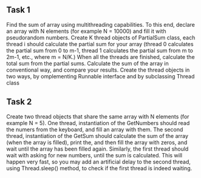 ## Task 1
Find the sum of array using multithreading capabilities. To this end, declare an array with N
elements (for example N = 10000) and fill it with pseudorandom numbers. Create K thread
objects of PartialSum class, each thread i should calculate the partial sum for your array (thread
0 calculates the partial sum from 0 to m-1, thread 1 calculates the partial sum from m to 2m-1,
etc., where m = N/K.) When all the threads are finished, calculate the total sum from the partial
sums. Calculate the sum of the array in conventional way, and compare your results. Create the
thread objects in two ways, by omplementing Runnable interface and by subclassing Thread class

## Task 2
Create two thread objects that share the same array with N elements (for example N = 5). One
thread, instantiation of the GetNumbers should read the numers from the keyboard, and fill an
array with them. The second thread, instantiation of the GetSum should calculate the sum of the
array (when the array is filled), print the, and then fill the array with zeros, and wait until the
array has been filled again. Similarly, the first thread should wait with asking for new numbers,
until the sum is calculated. This will happen very fast, so you may add an artificial delay to the
second thread, using Thread.sleep() method, to check if the first thread is indeed waiting.
